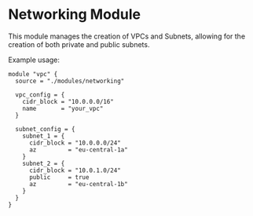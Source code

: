 # Networking Module

This module manages the creation of VPCs and Subnets, allowing for the creation of both private and public subnets.

Example usage:

```
module "vpc" {
  source = "./modules/networking"

  vpc_config = {
    cidr_block = "10.0.0.0/16"
    name       = "your_vpc"
  }

  subnet_config = {
    subnet_1 = {
      cidr_block = "10.0.0.0/24"
      az         = "eu-central-1a"
    }
    subnet_2 = {
      cidr_block = "10.0.1.0/24"
      public     = true
      az         = "eu-central-1b"
    }
  }
}
```